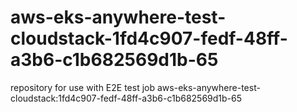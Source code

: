 # aws-eks-anywhere-test-cloudstack-1fd4c907-fedf-48ff-a3b6-c1b682569d1b-65
repository for use with E2E test job aws-eks-anywhere-test-cloudstack:1fd4c907-fedf-48ff-a3b6-c1b682569d1b-65
